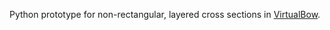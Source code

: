 Python prototype for non-rectangular, layered cross sections in [VirtualBow](https://github.com/bow-simulation/virtualbow).